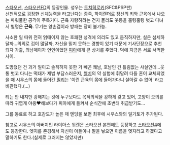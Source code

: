 [스타오션](%EC%8A%A4%ED%83%80%EC%98%A4%EC%85%98.md), [스타오션FD](%EC%8A%A4%ED%83%80%EC%98%A4%EC%85%98%20FD.md)의 등장인물. 성우는 [토치히로키](%ED%86%A0%EC%B9%98%20%ED%9E%88%EB%A1%9C%ED%82%A4.md)(SFC&PSP판)  
선천적으로 굉장한 신체능력을 타고난다는 종족, 하이랜더로 장신의 키와 근육에서 나오는 파워풀한 공격이 주특기다. 근육 자랑하려는 건지 몰라도
웃통을 훌렁훌렁 벗고 다녀서 별명은 **근육**. 무기는 양손검이라 방패는 장비 불가능.

사소한 일 따위 전혀 얽매이지 않는 호쾌한 성격에 의리도 있고 듬직하지만, 실은 섬세하달까...의외로 겁이 많달까, 자신을 믿지 못하는
경향이 있기 때문에 기사단장으로 추천되자 가출, 의남매이자 연인이었던
[피아](%ED%94%BC%EC%95%84%20%EB%A9%9C.md)에게 큰 상처를 주었다. 덕에 지금은 서로 서먹한 사이.

도망쳤던 건 과거 일이고 솔직하지 못한 거 빼곤 쾌남, 호남인 건 틀림없는 사실인데...웃통 벗고 다니는 떡대가 제법 부담스러운지,
[웰치](%EC%9B%B0%EC%B9%98%20%EB%B9%88%EC%95%BC%EB%93%9C.md)의 약 실험에 휘말려 다들 혼이
교체되었을 때 시우스의 몸에 들어간
[밀리](%EB%B0%80%EB%A6%AC%20%ED%82%AC%EB%A6%AC%ED%8A%B8.md)는 '이런 근육의 몸에 들어가다니
살아갈 수 없어' 라고 비관했다.(...)

티는 안 내지만 강해지는 것에 누구보다도 목적의식을 강하게 갖고 있어, 고양이 오의를 따라 귀엽게 야옹♥해보다가 피아에게 들켜서 순식간에
초변태 취급받기도...  

그를 동료로 하고 호감도가 높은 채 엔딩을 보면 최후에 시우스와의 일기토가 추가된다.  

참고로 시우스의 아버지인 라이아스 워렌은 스타오션 본편에도 등장하고
[스타오션4](%EC%8A%A4%ED%83%80%EC%98%A4%EC%85%984.md)에도 등장한다. 엣지를 존경해서 자신이 아들이나
딸을 낳으면 이름을 엣지라고 하겠다고 말하기도 한다.(실제로 그러지는 않았지만)

